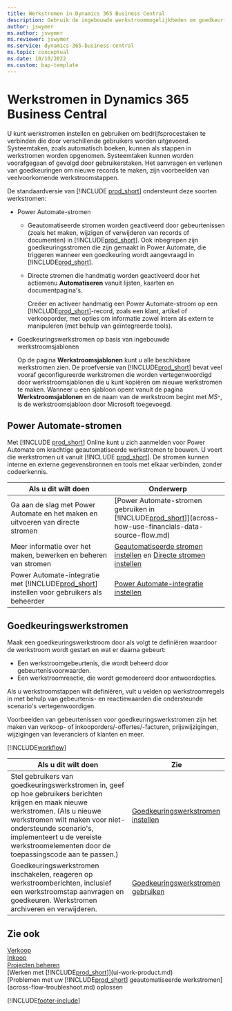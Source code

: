 ```yaml
---
title: Werkstromen in Dynamics 365 Business Central
description: Gebruik de ingebouwde werkstroommogelijkheden om goedkeuringswerkstromen in te stellen als aanvulling op geautomatiseerde werkstromen op basis van Power Automate. U kunt stappen instellen om taken aan verschillende mensen toe te wijzen als onderdeel van de verschillende bedrijfsprocessen.
author: jswymer
ms.author: jswymer
ms.reviewer: jswymer
ms.service: dynamics-365-business-central
ms.topic: conceptual
ms.date: 10/10/2022
ms.custom: bap-template
---
```

# <a name="workflows-in-dynamics-365-business-central"></a>Werkstromen in Dynamics 365 Business Central

U kunt werkstromen instellen en gebruiken om bedrijfsprocestaken te verbinden die door verschillende gebruikers worden uitgevoerd. Systeemtaken, zoals automatisch boeken, kunnen als stappen in werkstromen worden opgenomen. Systeemtaken kunnen worden voorafgegaan of gevolgd door gebruikerstaken. Het aanvragen en verlenen van goedkeuringen om nieuwe records te maken, zijn voorbeelden van veelvoorkomende werkstroomstappen.

De standaardversie van [!INCLUDE [prod_short](includes/prod_short.md)] ondersteunt deze soorten werkstromen:
  
* Power Automate-stromen

  * Geautomatiseerde stromen worden geactiveerd door gebeurtenissen (zoals het maken, wijzigen of verwijderen van records of documenten) in [!INCLUDE[prod_short](includes/prod_short.md)]. Ook inbegrepen zijn goedkeuringsstromen die zijn gemaakt in Power Automate, die triggeren wanneer een goedkeuring wordt aangevraagd in [!INCLUDE[prod_short](includes/prod_short.md)].
  * Directe stromen die handmatig worden geactiveerd door het actiemenu **Automatiseren** vanuit lijsten, kaarten en documentpagina's.

    Creëer en activeer handmatig een Power Automate-stroom op een [!INCLUDE[prod_short](includes/prod_short.md)]-record, zoals een klant, artikel of verkooporder, met opties om informatie zowel intern als extern te manipuleren (met behulp van geïntegreerde tools).

* Goedkeuringswerkstromen op basis van ingebouwde werkstroomsjablonen

  Op de pagina **Werkstroomsjablonen** kunt u alle beschikbare werkstromen zien. De proefversie van [!INCLUDE[prod_short](includes/prod_short.md)] bevat veel vooraf geconfigureerde werkstromen die worden vertegenwoordigd door werkstroomsjablonen die u kunt kopiëren om nieuwe werkstromen te maken. Wanneer u een sjabloon opent vanuit de pagina **Werkstroomsjablonen** en de naam van de werkstroom begint met *MS-*, is de werkstroomsjabloon door Microsoft toegevoegd.

## <a name="power-automate-flows"></a>Power Automate-stromen

Met [!INCLUDE [prod_short](includes/prod_short.md)] Online kunt u zich aanmelden voor Power Automate om krachtige geautomatiseerde werkstromen te bouwen. U voert die werkstromen uit vanuit [!INCLUDE [prod_short](includes/prod_short.md)]. De stromen kunnen interne en externe gegevensbronnen en tools met elkaar verbinden, zonder codeerkennis.

|**Als u dit wilt doen** |**Onderwerp**|
|-------|-------|
|Ga aan de slag met Power Automate en het maken en uitvoeren van directe stromen|[Power Automate-stromen gebruiken in [!INCLUDE[prod_short](includes/prod_short.md)]](across-how-use-financials-data-source-flow.md)|
|Meer informatie over het maken, bewerken en beheren van stromen|[Geautomatiseerde stromen instellen](/dynamics365/business-central/dev-itpro/powerplatform/automate-workflows) en [Directe stromen instellen](/dynamics365/business-central/dev-itpro/powerplatform/instant-flows)|
|Power Automate-integratie met [!INCLUDE[prod_short](includes/prod_short.md)] instellen voor gebruikers als beheerder|[Power Automate-integratie instellen](/dynamics365/business-central/dev-itpro/powerplatform/power-automate-setup)|

## <a name="approval-workflows"></a>Goedkeuringswerkstromen

Maak een goedkeuringswerkstroom door als volgt te definiëren waardoor de werkstroom wordt gestart en wat er daarna gebeurt:

* Een werkstroomgebeurtenis, die wordt beheerd door gebeurtenisvoorwaarden.
* Een werkstroomreactie, die wordt gemodereerd door antwoordopties.

Als u werkstroomstappen wilt definiëren, vult u velden op werkstroomregels in met behulp van gebeurtenis- en reactiewaarden die ondersteunde scenario's vertegenwoordigen.

Voorbeelden van gebeurtenissen voor goedkeuringswerkstromen zijn het maken van verkoop- of inkooporders/-offertes/-facturen, prijswijzigingen, wijzigingen van leveranciers of klanten en meer.

[!INCLUDE[workflow](includes/workflow.md)]

| **Als u dit wilt doen** | **Zie** |
|--|--|
| Stel gebruikers van goedkeuringswerkstromen in, geef op hoe gebruikers berichten krijgen en maak nieuwe werkstromen. (Als u nieuwe werkstromen wilt maken voor niet-ondersteunde scenario's, implementeert u de vereiste werkstroomelementen door de toepassingscode aan te passen.) | [Goedkeuringswerkstromen instellen](across-set-up-workflows.md) |
| Goedkeuringswerkstromen inschakelen, reageren op werkstroomberichten, inclusief een werkstroomstap aanvragen en goedkeuren. Werkstromen archiveren en verwijderen. | [Goedkeuringswerkstromen gebruiken](across-use-workflows.md) |

<!--
| Integrate company data with Power Automate workflows, using both internal and external sources and events to create and automate tasks or workflows. | [Use Power Automate Flows in [!INCLUDE[prod_short](includes/prod_short.md)]](across-how-use-financials-data-source-flow.md) |-->

## <a name="see-also"></a>Zie ook

[Verkoop](sales-manage-sales.md)  
[Inkoop](purchasing-manage-purchasing.md)  
[Projecten beheren](projects-manage-projects.md)  
[Werken met [!INCLUDE[prod_short](includes/prod_short.md)]](ui-work-product.md)  
[Problemen met uw [!INCLUDE[prod_short](includes/prod_short.md)] geautomatiseerde werkstromen](across-flow-troubleshoot.md) oplossen  


[!INCLUDE[footer-include](includes/footer-banner.md)]
